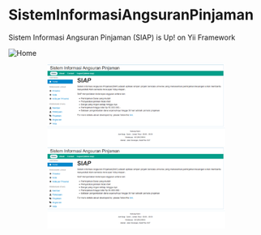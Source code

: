 # SistemInformasiAngsuranPinjaman
Sistem Informasi Angsuran Pinjaman (SIAP) is Up! on Yii Framework

![Home](https://github.com/fredriclesomar/SistemInformasiAngsuranPinjaman/median/home.png)
<p align="center">
  <img src="https://raw.githubusercontent.com/fredriclesomar/SistemInformasiAngsuranPinjaman/master/median/home.png" width="350" title="hover text">
  <img src="https://raw.githubusercontent.com/fredriclesomar/SistemInformasiAngsuranPinjaman/master/median/home.png" width="350" alt="accessibility text">
</p>
